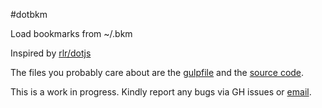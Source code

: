 #dotbkm

Load bookmarks from ~/.bkm

Inspired by [rlr/dotjs](https://github.com/rlr/dotjs-addon)

The files you probably care about are the [gulpfile](gulpfile.coffee.md)
and the [source code](src/dotbkm.coffee.md).

This is a work in progress. Kindly report any bugs via GH issues or [email][].

[email]: dotbkm@luchenlabs.com
